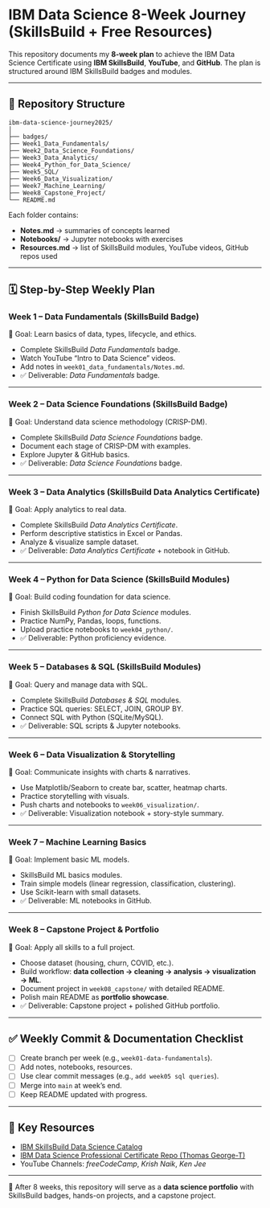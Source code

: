 # IBM Data Science 8-Week Journey (SkillsBuild + Free Resources)

This repository documents my **8-week plan** to achieve the IBM Data Science Certificate using **IBM SkillsBuild**, **YouTube**, and **GitHub**. The plan is structured around IBM SkillsBuild badges and modules.

---

## 📂 Repository Structure
```
ibm-data-science-journey2025/
│
├── badges/
├── Week1_Data_Fundamentals/
├── Week2_Data_Science_Foundations/
├── Week3_Data_Analytics/
├── Week4_Python_for_Data_Science/
├── Week5_SQL/
├── Week6_Data_Visualization/
├── Week7_Machine_Learning/
├── Week8_Capstone_Project/
└── README.md
```

Each folder contains:
- **Notes.md** → summaries of concepts learned
- **Notebooks/** → Jupyter notebooks with exercises
- **Resources.md** → list of SkillsBuild modules, YouTube videos, GitHub repos used

---

## 🗓️ Step-by-Step Weekly Plan

### Week 1 – Data Fundamentals (SkillsBuild Badge)
🎯 Goal: Learn basics of data, types, lifecycle, and ethics.  
- Complete SkillsBuild *Data Fundamentals* badge.  
- Watch YouTube “Intro to Data Science” videos.  
- Add notes in `week01_data_fundamentals/Notes.md`.  
- ✅ Deliverable: *Data Fundamentals* badge.

---

### Week 2 – Data Science Foundations (SkillsBuild Badge)
🎯 Goal: Understand data science methodology (CRISP-DM).  
- Complete SkillsBuild *Data Science Foundations* badge.  
- Document each stage of CRISP-DM with examples.  
- Explore Jupyter & GitHub basics.  
- ✅ Deliverable: *Data Science Foundations* badge.

---

### Week 3 – Data Analytics (SkillsBuild Data Analytics Certificate)
🎯 Goal: Apply analytics to real data.  
- Complete SkillsBuild *Data Analytics Certificate*.  
- Perform descriptive statistics in Excel or Pandas.  
- Analyze & visualize sample dataset.  
- ✅ Deliverable: *Data Analytics Certificate* + notebook in GitHub.

---

### Week 4 – Python for Data Science (SkillsBuild Modules)
🎯 Goal: Build coding foundation for data science.  
- Finish SkillsBuild *Python for Data Science* modules.  
- Practice NumPy, Pandas, loops, functions.  
- Upload practice notebooks to `week04_python/`.  
- ✅ Deliverable: Python proficiency evidence.

---

### Week 5 – Databases & SQL (SkillsBuild Modules)
🎯 Goal: Query and manage data with SQL.  
- Complete SkillsBuild *Databases & SQL* modules.  
- Practice SQL queries: SELECT, JOIN, GROUP BY.  
- Connect SQL with Python (SQLite/MySQL).  
- ✅ Deliverable: SQL scripts & Jupyter notebooks.

---

### Week 6 – Data Visualization & Storytelling
🎯 Goal: Communicate insights with charts & narratives.  
- Use Matplotlib/Seaborn to create bar, scatter, heatmap charts.  
- Practice storytelling with visuals.  
- Push charts and notebooks to `week06_visualization/`.  
- ✅ Deliverable: Visualization notebook + story-style summary.

---

### Week 7 – Machine Learning Basics
🎯 Goal: Implement basic ML models.  
- SkillsBuild ML basics modules.  
- Train simple models (linear regression, classification, clustering).  
- Use Scikit-learn with small datasets.  
- ✅ Deliverable: ML notebooks in GitHub.

---

### Week 8 – Capstone Project & Portfolio
🎯 Goal: Apply all skills to a full project.  
- Choose dataset (housing, churn, COVID, etc.).  
- Build workflow: **data collection → cleaning → analysis → visualization → ML**.  
- Document project in `week08_capstone/` with detailed README.  
- Polish main README as **portfolio showcase**.  
- ✅ Deliverable: Capstone project + polished GitHub portfolio.

---

## ✅ Weekly Commit & Documentation Checklist
- [ ] Create branch per week (e.g., `week01-data-fundamentals`).
- [ ] Add notes, notebooks, resources.
- [ ] Use clear commit messages (e.g., `add week05 sql queries`).
- [ ] Merge into `main` at week’s end.
- [ ] Keep README updated with progress.

---

## 🔗 Key Resources
- [IBM SkillsBuild Data Science Catalog](https://skillsbuild.org/students/course-catalog/data-science)
- [IBM Data Science Professional Certificate Repo (Thomas George-T)](https://github.com/Thomas-George-T/IBM-Data-Science-Professional-Certification)
- YouTube Channels: *freeCodeCamp*, *Krish Naik*, *Ken Jee*

---

🚀 After 8 weeks, this repository will serve as a **data science portfolio** with SkillsBuild badges, hands-on projects, and a capstone project.
